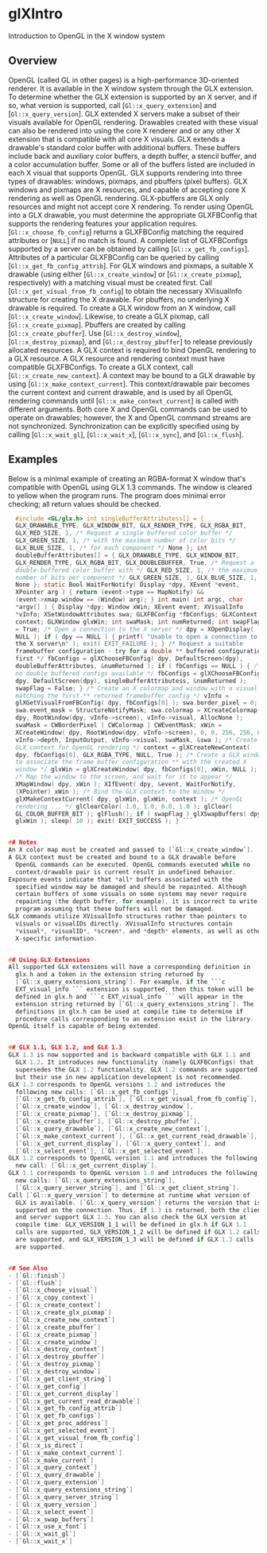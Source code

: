 # glXIntro
Introduction to OpenGL in the X window system

## Overview

OpenGL (called GL in other pages) is a high-performance 3D-oriented
  renderer. It is available in the X window system through the GLX
  extension. To determine whether the GLX extension is supported by an X
  server, and if so, what version is supported, call
  [`Gl::x_query_extension`] and [`Gl::x_query_version`].
GLX extended X servers make a subset of their visuals available for
  OpenGL rendering. Drawables created with these visual can also be
  rendered into using the core X renderer and or any other X extension
  that is compatible with all core X visuals.
GLX extends a drawable's standard color buffer with additional
  buffers. These buffers include back and auxiliary color buffers, a
  depth buffer, a stencil buffer, and a color accumulation buffer. Some
  or all of the buffers listed are included in each X visual that
  supports OpenGL.
GLX supports rendering into three types of drawables: windows,
  pixmaps, and pbuffers (pixel buffers). GLX windows and pixmaps are X
  resources, and capable of accepting core X rendering as well as OpenGL
  rendering. GLX-pbuffers are GLX only resources and might not accept
  core X rendering.
To render using OpenGL into a GLX drawable, you must determine the
  appropriate GLXFBConfig that supports the rendering features your
  application requires. [`Gl::x_choose_fb_config`] returns a GLXFBConfig
  matching the required attributes or [`NULL`] if no match is found. A
  complete list of GLXFBConfigs supported by a server can be obtained by
  calling [`Gl::x_get_fb_configs`]. Attributes of a particular
  GLXFBConfig can be queried by calling [`Gl::x_get_fb_config_attrib`].
For GLX windows and pixmaps, a suitable X drawable (using either
  [`Gl::x_create_window`] or [`Gl::x_create_pixmap`], respectively) with
  a matching visual must be created first. Call
  [`Gl::x_get_visual_from_fb_config`] to obtain the necessary
  XVisualInfo structure for creating the X drawable. For pbuffers, no
  underlying X drawable is required.
To create a GLX window from an X window, call [`Gl::x_create_window`].
  Likewise, to create a GLX pixmap, call [`Gl::x_create_pixmap`].
  Pbuffers are created by calling [`Gl::x_create_pbuffer`]. Use
  [`Gl::x_destroy_window`], [`Gl::x_destroy_pixmap`], and
  [`Gl::x_destroy_pbuffer`] to release previously allocated resources.
A GLX context is required to bind OpenGL rendering to a GLX resource.
  A GLX resource and rendering context must have compatible
  GLXFBConfigs. To create a GLX context, call
  [`Gl::x_create_new_context`]. A context may be bound to a GLX drawable
  by using [`Gl::x_make_context_current`]. This context/drawable pair
  becomes the current context and current drawable, and is used by all
  OpenGL rendering commands until [`Gl::x_make_context_current`] is
  called with different arguments.
Both core X and OpenGL commands can be used to operate on drawables;
  however, the X and OpenGL command streams are not synchronized.
  Synchronization can be explicitly specified using by calling
  [`Gl::x_wait_gl`], [`Gl::x_wait_x`], [`Gl::x_sync`], and
  [`Gl::x_flush`].


## Examples
Below is a minimal example of creating an RGBA-format X window that's
  compatible with OpenGL using GLX 1.3 commands. The window is cleared
  to yellow when the program runs. The program does minimal error
  checking; all return values should be checked.
```c #include <stdio.h> #include <stdlib.h> #include <GL/gl.h>
  #include <GL/glx.h> int singleBufferAttributess[] = {
  GLX_DRAWABLE_TYPE, GLX_WINDOW_BIT, GLX_RENDER_TYPE, GLX_RGBA_BIT,
  GLX_RED_SIZE, 1, /* Request a single buffered color buffer */
  GLX_GREEN_SIZE, 1, /* with the maximum number of color bits */
  GLX_BLUE_SIZE, 1, /* for each component */ None }; int
  doubleBufferAttributes[] = { GLX_DRAWABLE_TYPE, GLX_WINDOW_BIT,
  GLX_RENDER_TYPE, GLX_RGBA_BIT, GLX_DOUBLEBUFFER, True, /* Request a
  double-buffered color buffer with */ GLX_RED_SIZE, 1, /* the maximum
  number of bits per component */ GLX_GREEN_SIZE, 1, GLX_BLUE_SIZE, 1,
  None }; static Bool WaitForNotify( Display *dpy, XEvent *event,
  XPointer arg ) { return (event->type == MapNotify) &&
  (event->xmap.window == (Window) arg); } int main( int argc, char
  *argv[] ) { Display *dpy; Window xWin; XEvent event; XVisualInfo
  *vInfo; XSetWindowAttributes swa; GLXFBConfig *fbConfigs; GLXContext
  context; GLXWindow glxWin; int swaMask; int numReturned; int swapFlag
  = True; /* Open a connection to the X server */ dpy = XOpenDisplay(
  NULL ); if ( dpy == NULL ) { printf( "Unable to open a connection to
  the X server\n" ); exit( EXIT_FAILURE ); } /* Request a suitable
  framebuffer configuration - try for a double ** buffered configuration
  first */ fbConfigs = glXChooseFBConfig( dpy, DefaultScreen(dpy),
  doubleBufferAttributes, &numReturned ); if ( fbConfigs == NULL ) { /*
  no double buffered configs available */ fbConfigs = glXChooseFBConfig(
  dpy, DefaultScreen(dpy), singleBufferAttributess, &numReturned );
  swapFlag = False; } /* Create an X colormap and window with a visual
  matching the first ** returned framebuffer config */ vInfo =
  glXGetVisualFromFBConfig( dpy, fbConfigs[0] ); swa.border_pixel = 0;
  swa.event_mask = StructureNotifyMask; swa.colormap = XCreateColormap(
  dpy, RootWindow(dpy, vInfo->screen), vInfo->visual, AllocNone );
  swaMask = CWBorderPixel | CWColormap | CWEventMask; xWin =
  XCreateWindow( dpy, RootWindow(dpy, vInfo->screen), 0, 0, 256, 256, 0,
  vInfo->depth, InputOutput, vInfo->visual, swaMask, &swa ); /* Create a
  GLX context for OpenGL rendering */ context = glXCreateNewContext(
  dpy, fbConfigs[0], GLX_RGBA_TYPE, NULL, True ); /* Create a GLX window
  to associate the frame buffer configuration ** with the created X
  window */ glxWin = glXCreateWindow( dpy, fbConfigs[0], xWin, NULL );
  /* Map the window to the screen, and wait for it to appear */
  XMapWindow( dpy, xWin ); XIfEvent( dpy, &event, WaitForNotify,
  (XPointer) xWin ); /* Bind the GLX context to the Window */
  glXMakeContextCurrent( dpy, glxWin, glxWin, context ); /* OpenGL
  rendering ... */ glClearColor( 1.0, 1.0, 0.0, 1.0 ); glClear(
  GL_COLOR_BUFFER_BIT ); glFlush(); if ( swapFlag ) glXSwapBuffers( dpy,
  glxWin ); sleep( 10 ); exit( EXIT_SUCCESS ); } ```


## Notes
An X color map must be created and passed to [`Gl::x_create_window`].
A GLX context must be created and bound to a GLX drawable before
  OpenGL commands can be executed. OpenGL commands executed while no
  context/drawable pair is current result in undefined behavior.
Exposure events indicate that *all* buffers associated with the
  specified window may be damaged and should be repainted. Although
  certain buffers of some visuals on some systems may never require
  repainting (the depth buffer, for example), it is incorrect to write a
  program assuming that these buffers will not be damaged.
GLX commands utilize XVisualInfo structures rather than pointers to
  visuals or visualIDs directly. XVisualInfo structures contain
  *visual*, *visualID*, *screen*, and *depth* elements, as well as other
  X-specific information.


## Using GLX Extensions
All supported GLX extensions will have a corresponding definition in
  glx.h and a token in the extension string returned by
  [`Gl::x_query_extensions_string`]. For example, if the ```c
  EXT_visual_info ``` extension is supported, then this token will be
  defined in glx.h and ```c EXT_visual_info ``` will appear in the
  extension string returned by [`Gl::x_query_extensions_string`]. The
  definitions in glx.h can be used at compile time to determine if
  procedure calls corresponding to an extension exist in the library.
OpenGL itself is capable of being extended.


## GLX 1.1, GLX 1.2, and GLX 1.3
GLX 1.3 is now supported and is backward compatible with GLX 1.1 and
  GLX 1.2. It introduces new functionality (namely GLXFBConfigs) that
  supersedes the GLX 1.2 functionality. GLX 1.2 commands are supported,
  but their use in new application development is not recommended.
GLX 1.3 corresponds to OpenGL versions 1.2 and introduces the
  following new calls: [`Gl::x_get_fb_configs`],
  [`Gl::x_get_fb_config_attrib`], [`Gl::x_get_visual_from_fb_config`],
  [`Gl::x_create_window`], [`Gl::x_destroy_window`],
  [`Gl::x_create_pixmap`], [`Gl::x_destroy_pixmap`],
  [`Gl::x_create_pbuffer`], [`Gl::x_destroy_pbuffer`],
  [`Gl::x_query_drawable`], [`Gl::x_create_new_context`],
  [`Gl::x_make_context_current`], [`Gl::x_get_current_read_drawable`],
  [`Gl::x_get_current_display`], [`Gl::x_query_context`], and
  [`Gl::x_select_event`], [`Gl::x_get_selected_event`].
GLX 1.2 corresponds to OpenGL version 1.1 and introduces the following
  new call: [`Gl::x_get_current_display`].
GLX 1.1 corresponds to OpenGL version 1.0 and introduces the following
  new calls: [`Gl::x_query_extensions_string`],
  [`Gl::x_query_server_string`], and [`Gl::x_get_client_string`].
Call [`Gl::x_query_version`] to determine at runtime what version of
  GLX is available. [`Gl::x_query_version`] returns the version that is
  supported on the connection. Thus, if 1.3 is returned, both the client
  and server support GLX 1.3. You can also check the GLX version at
  compile time: GLX_VERSION_1_1 will be defined in glx.h if GLX 1.1
  calls are supported, GLX_VERSION_1_2 will be defined if GLX 1.2 calls
  are supported, and GLX_VERSION_1_3 will be defined if GLX 1.3 calls
  are supported.


## See Also
- [`Gl::finish`]
- [`Gl::flush`]
- [`Gl::x_choose_visual`]
- [`Gl::x_copy_context`]
- [`Gl::x_create_context`]
- [`Gl::x_create_glx_pixmap`]
- [`Gl::x_create_new_context`]
- [`Gl::x_create_pbuffer`]
- [`Gl::x_create_pixmap`]
- [`Gl::x_create_window`]
- [`Gl::x_destroy_context`]
- [`Gl::x_destroy_pbuffer`]
- [`Gl::x_destroy_pixmap`]
- [`Gl::x_destroy_window`]
- [`Gl::x_get_client_string`]
- [`Gl::x_get_config`]
- [`Gl::x_get_current_display`]
- [`Gl::x_get_current_read_drawable`]
- [`Gl::x_get_fb_config_attrib`]
- [`Gl::x_get_fb_configs`]
- [`Gl::x_get_proc_address`]
- [`Gl::x_get_selected_event`]
- [`Gl::x_get_visual_from_fb_config`]
- [`Gl::x_is_direct`]
- [`Gl::x_make_context_current`]
- [`Gl::x_make_current`]
- [`Gl::x_query_context`]
- [`Gl::x_query_drawable`]
- [`Gl::x_query_extension`]
- [`Gl::x_query_extensions_string`]
- [`Gl::x_query_server_string`]
- [`Gl::x_query_version`]
- [`Gl::x_select_event`]
- [`Gl::x_swap_buffers`]
- [`Gl::x_use_x_font`]
- [`Gl::x_wait_gl`]
- [`Gl::x_wait_x`]
